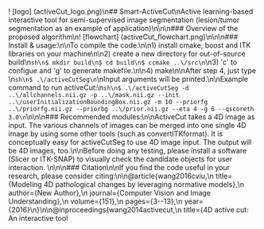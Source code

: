 ! [logo] (activeCut_logo.png)\n## Smart-ActiveCut\nActive learning-based interactive tool for semi-supervised image segmentation (lesion\/tumor segmentation as an example of application)\n\n\n### Overview of the proposed algorithm\n! [flowchart] (activeCut_flowchart.png)\n\n\n### Install & usage:\n\nTo compile the code:\n\n1) install cmake, boost and ITK libraries on your machine\n\n2) create a new directory for out-of-source build\n```sh\n$ mkdir build\n$ cd build\n$ ccmake ..\/src\n```\n3) 'c' to configue and 'g' to generate makefile.\n\n4) make\n\nAfter step 4, just type \n```sh\n$ .\/activeCutSeg\n```\nInput arguments will be printed.\n\nExample command to run activeCut:\n```sh\n$ .\/activeCutSeg -d ..\/allchannels.nii.gz -p ..\/mask.nii.gz --init ..\/userInitializationBoundingBox.nii.gz -m 10 --priorfg ..\/priorfg.nii.gz --priorbg ..\/prior.nii.gz --eta 4 -g 6 --qscoreth 3.0\n```\n\n\n### Recommended modules:\n\nActiveCut takes a 4D image as input. The various channels of images can be merged into one single 4D image by using some other tools (such as convertITKformat). It is conceptually easy for activeCutSeg to use 4D image input. The output will be 4D images, too.\n\nBefore doing any testing, please install a software (Slicer or ITK-SNAP) to visually check the candidate objects for user interaction. \n\n\n### Citation\n\nIf you find the code useful in your research, please consider citing:\n\n@article{wang2016cviu,\n    title={Modeling 4D pathological changes by leveraging normative models},\n    author={New Author},\n    journal={Computer Vision and Image Understanding},\n    volume={151},\n    pages={3--13},\n    year={2016}\n}\n\n@inproceedings{wang2014activecut,\n  title={4D active cut: An interactive tool 